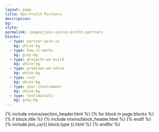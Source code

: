 ```yaml
---
layout: page
title: Non-Profit Partners
description:
bg:
style:
permalink: /pages/join-us/non-profit-partners
blocks:
  - type: partner-with-us
    bg: white-bg
  - type: how-it-works
    bg: grey-bg
  - type: projects-we-build
    bg: white-bg
  - type: problems-we-solve
    bg: white-bg
  - type: cost
    bg: white-bg
  - type: your-involvement
    bg: white-bg
  - type: testimonials
    bg: grey-bg
---
```


{% include mixins/section_header.html %}
{% for block in page.blocks %}
  {% if block.title %}
  {% include mixins/block_header.html %}
  {% endif %}
  {% include join_us/{{ block.type }}.html %}
{% endfor %}